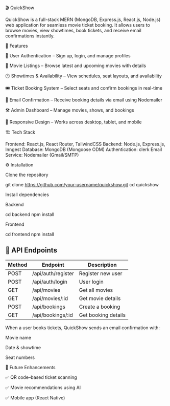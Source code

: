 🎬 QuickShow

QuickShow is a full-stack MERN (MongoDB, Express.js, React.js, Node.js) web application for seamless movie ticket booking. It allows users to browse movies, view showtimes, book tickets, and receive email confirmations instantly.

🚀 Features

🔐 User Authentication – Sign up, login, and manage profiles

🎥 Movie Listings – Browse latest and upcoming movies with details

🕒 Showtimes & Availability – View schedules, seat layouts, and availability

🎟️ Ticket Booking System – Select seats and confirm bookings in real-time

📩 Email Confirmation – Receive booking details via email using Nodemailer

🛠️ Admin Dashboard – Manage movies, shows, and bookings

📱 Responsive Design – Works across desktop, tablet, and mobile

🏗️ Tech Stack

Frontend: React.js, React Router, TailwindCSS
Backend: Node.js, Express.js, Inngest
Database: MongoDB (Mongoose ODM)
Authentication: clerk
Email Service: Nodemailer (Gmail/SMTP)

⚙️ Installation

Clone the repository

git clone https://github.com/your-username/quickshow.git
cd quickshow


Install dependencies

Backend

cd backend
npm install


Frontend

cd frontend
npm install

## 📌 API Endpoints  

| Method | Endpoint            | Description         |
| ------ | ------------------- | ------------------- |
| POST   | /api/auth/register  | Register new user   |
| POST   | /api/auth/login     | User login          |
| GET    | /api/movies         | Get all movies      |
| GET    | /api/movies/:id     | Get movie details   |
| POST   | /api/bookings       | Create a booking    |
| GET    | /api/bookings/:id   | Get booking details |


When a user books tickets, QuickShow sends an email confirmation with:

Movie name

Date & showtime

Seat numbers


🔮 Future Enhancements

✅ QR code–based ticket scanning

✅ Movie recommendations using AI

✅ Mobile app (React Native)